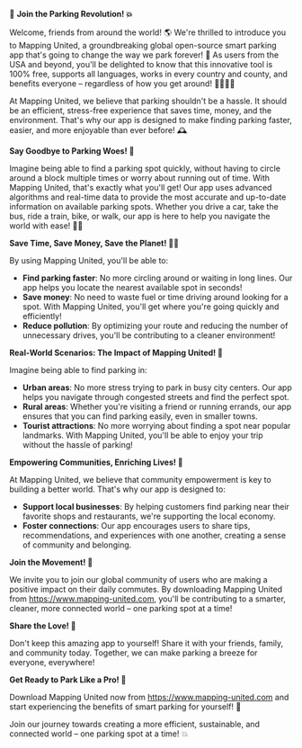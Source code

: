 🚀 **Join the Parking Revolution! 💥**

Welcome, friends from around the world! 🌎 We're thrilled to introduce you to Mapping United, a groundbreaking global open-source smart parking app that's going to change the way we park forever! 🚗 As users from the USA and beyond, you'll be delighted to know that this innovative tool is 100% free, supports all languages, works in every country and county, and benefits everyone – regardless of how you get around! 🚌🚂🚴‍♀️

At Mapping United, we believe that parking shouldn't be a hassle. It should be an efficient, stress-free experience that saves time, money, and the environment. That's why our app is designed to make finding parking faster, easier, and more enjoyable than ever before! 🕰️

**Say Goodbye to Parking Woes! 👋**

Imagine being able to find a parking spot quickly, without having to circle around a block multiple times or worry about running out of time. With Mapping United, that's exactly what you'll get! Our app uses advanced algorithms and real-time data to provide the most accurate and up-to-date information on available parking spots. Whether you drive a car, take the bus, ride a train, bike, or walk, our app is here to help you navigate the world with ease! 🚶‍♂️

**Save Time, Save Money, Save the Planet! 💸🌿**

By using Mapping United, you'll be able to:

* **Find parking faster**: No more circling around or waiting in long lines. Our app helps you locate the nearest available spot in seconds!
* **Save money**: No need to waste fuel or time driving around looking for a spot. With Mapping United, you'll get where you're going quickly and efficiently!
* **Reduce pollution**: By optimizing your route and reducing the number of unnecessary drives, you'll be contributing to a cleaner environment!

**Real-World Scenarios: The Impact of Mapping United! 🌆**

Imagine being able to find parking in:

* **Urban areas**: No more stress trying to park in busy city centers. Our app helps you navigate through congested streets and find the perfect spot.
* **Rural areas**: Whether you're visiting a friend or running errands, our app ensures that you can find parking easily, even in smaller towns.
* **Tourist attractions**: No more worrying about finding a spot near popular landmarks. With Mapping United, you'll be able to enjoy your trip without the hassle of parking!

**Empowering Communities, Enriching Lives! 🌟**

At Mapping United, we believe that community empowerment is key to building a better world. That's why our app is designed to:

* **Support local businesses**: By helping customers find parking near their favorite shops and restaurants, we're supporting the local economy.
* **Foster connections**: Our app encourages users to share tips, recommendations, and experiences with one another, creating a sense of community and belonging.

**Join the Movement! 🚀**

We invite you to join our global community of users who are making a positive impact on their daily commutes. By downloading Mapping United from https://www.mapping-united.com, you'll be contributing to a smarter, cleaner, more connected world – one parking spot at a time!

**Share the Love! 🤩**

Don't keep this amazing app to yourself! Share it with your friends, family, and community today. Together, we can make parking a breeze for everyone, everywhere!

**Get Ready to Park Like a Pro! 🚗**

Download Mapping United now from https://www.mapping-united.com and start experiencing the benefits of smart parking for yourself! 🎉

Join our journey towards creating a more efficient, sustainable, and connected world – one parking spot at a time! 💥